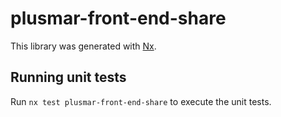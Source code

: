 # plusmar-front-end-share

This library was generated with [Nx](https://nx.dev).

## Running unit tests

Run `nx test plusmar-front-end-share` to execute the unit tests.
